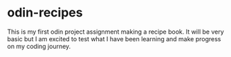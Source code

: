 # odin-recipes
This is my first odin project assignment making a recipe book. It will be very basic but I am excited to test what I have been learning and make progress on my coding journey.
